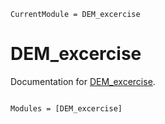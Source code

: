 ```@meta
CurrentModule = DEM_excercise
```

# DEM_excercise

Documentation for [DEM_excercise](https://github.com/Queue_sys/DEM_excercise.jl).

```@index
```

```@autodocs
Modules = [DEM_excercise]
```
